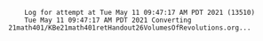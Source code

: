         Log for attempt at Tue May 11 09:47:17 AM PDT 2021 (13510)
        Tue May 11 09:47:17 AM PDT 2021 Converting 21math401/KBe21math401retHandout26VolumesOfRevolutions.org...
